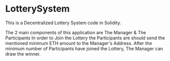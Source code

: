 # LotterySystem
This is a Decentralized Lottery System code in Solidity.

The 2 main components of this application are The Manager & The Participants
In order to Join the Lottery the Participants are should send the mentioned minimum ETH amount to the Manager's Address. 
After the minimum number of Participants have joined the Lottery, The Manager can draw the winner.
